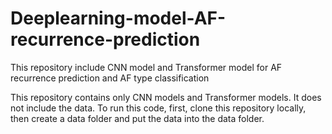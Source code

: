 # Deeplearning-model-AF-recurrence-prediction

This repository include CNN model and Transformer model for AF recurrence prediction and AF type classification

This repository contains only CNN models and Transformer models.
It does not include the data.
To run this code, first, clone this repository locally, then create a data folder and put the data into the data folder.
